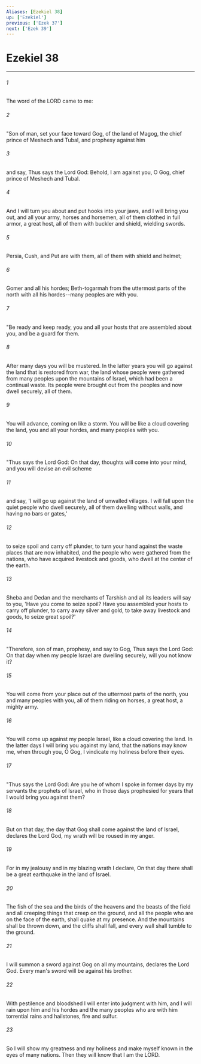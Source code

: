 ```yaml
---
Aliases: [Ezekiel 38]
up: ['Ezekiel']
previous: ['Ezek 37']
next: ['Ezek 39']
---
```

# Ezekiel 38
***



###### 1 
The word of the LORD came to me: 

###### 2 
"Son of man, set your face toward Gog, of the land of Magog, the chief prince of Meshech and Tubal, and prophesy against him 

###### 3 
and say, Thus says the Lord God: Behold, I am against you, O Gog, chief prince of Meshech and Tubal. 

###### 4 
And I will turn you about and put hooks into your jaws, and I will bring you out, and all your army, horses and horsemen, all of them clothed in full armor, a great host, all of them with buckler and shield, wielding swords. 

###### 5 
Persia, Cush, and Put are with them, all of them with shield and helmet; 

###### 6 
Gomer and all his hordes; Beth-togarmah from the uttermost parts of the north with all his hordes--many peoples are with you. 

###### 7 
"Be ready and keep ready, you and all your hosts that are assembled about you, and be a guard for them. 

###### 8 
After many days you will be mustered. In the latter years you will go against the land that is restored from war, the land whose people were gathered from many peoples upon the mountains of Israel, which had been a continual waste. Its people were brought out from the peoples and now dwell securely, all of them. 

###### 9 
You will advance, coming on like a storm. You will be like a cloud covering the land, you and all your hordes, and many peoples with you. 

###### 10 
"Thus says the Lord God: On that day, thoughts will come into your mind, and you will devise an evil scheme 

###### 11 
and say, 'I will go up against the land of unwalled villages. I will fall upon the quiet people who dwell securely, all of them dwelling without walls, and having no bars or gates,' 

###### 12 
to seize spoil and carry off plunder, to turn your hand against the waste places that are now inhabited, and the people who were gathered from the nations, who have acquired livestock and goods, who dwell at the center of the earth. 

###### 13 
Sheba and Dedan and the merchants of Tarshish and all its leaders will say to you, 'Have you come to seize spoil? Have you assembled your hosts to carry off plunder, to carry away silver and gold, to take away livestock and goods, to seize great spoil?' 

###### 14 
"Therefore, son of man, prophesy, and say to Gog, Thus says the Lord God: On that day when my people Israel are dwelling securely, will you not know it? 

###### 15 
You will come from your place out of the uttermost parts of the north, you and many peoples with you, all of them riding on horses, a great host, a mighty army. 

###### 16 
You will come up against my people Israel, like a cloud covering the land. In the latter days I will bring you against my land, that the nations may know me, when through you, O Gog, I vindicate my holiness before their eyes. 

###### 17 
"Thus says the Lord God: Are you he of whom I spoke in former days by my servants the prophets of Israel, who in those days prophesied for years that I would bring you against them? 

###### 18 
But on that day, the day that Gog shall come against the land of Israel, declares the Lord God, my wrath will be roused in my anger. 

###### 19 
For in my jealousy and in my blazing wrath I declare, On that day there shall be a great earthquake in the land of Israel. 

###### 20 
The fish of the sea and the birds of the heavens and the beasts of the field and all creeping things that creep on the ground, and all the people who are on the face of the earth, shall quake at my presence. And the mountains shall be thrown down, and the cliffs shall fall, and every wall shall tumble to the ground. 

###### 21 
I will summon a sword against Gog on all my mountains, declares the Lord God. Every man's sword will be against his brother. 

###### 22 
With pestilence and bloodshed I will enter into judgment with him, and I will rain upon him and his hordes and the many peoples who are with him torrential rains and hailstones, fire and sulfur. 

###### 23 
So I will show my greatness and my holiness and make myself known in the eyes of many nations. Then they will know that I am the LORD.
